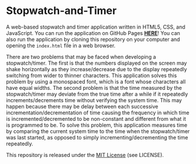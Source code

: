# Stopwatch-and-Timer
A web-based stopwatch and timer application written in HTML5, CSS, and JavaScript. You can run the application on GitHub Pages [**HERE**](https://christopher-boustros.github.io/Stopwatch-and-Timer/)! You can also run the application by cloning this repository on your computer and opening the `index.html` file in a web browser.

There are two problems that may be faced when developing a stopwatch/timer. The first is that the numbers displayed on the screen may shake horizontally as they increase/decrease due to the display repeatedly switching from wider to thinner characters. This application solves this problem by using a monospaced font, which is a font whose characters all have equal widths. The second problem is that the time measured by the stopwatch/timer may deviate from the true time after a while if it repeatedly increments/decrements time without verifying the system time. This may happen because there may be delay between each successive incrementation/decrementation of time causing the frequency in which time is incremented/decremented to be non-constant and different from what it is programmed to be. To solve this problem, this application measures time by comparing the current system time to the time when the stopwatch/timer was last started, as opposed to simply incrementing/decrementing the time repeatedly.

This repository is released under the [MIT License](https://opensource.org/licenses/MIT) (see LICENSE).
